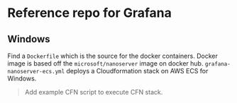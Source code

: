 # Reference repo for Grafana

## Windows

Find a `Dockerfile` which is the source for the docker containers. Docker image is based off the `microsoft/nanoserver` image on docker hub.
`grafana-nanoserver-ecs.yml` deploys a Cloudformation stack on AWS ECS for Windows.

> Add example CFN script to execute CFN stack.